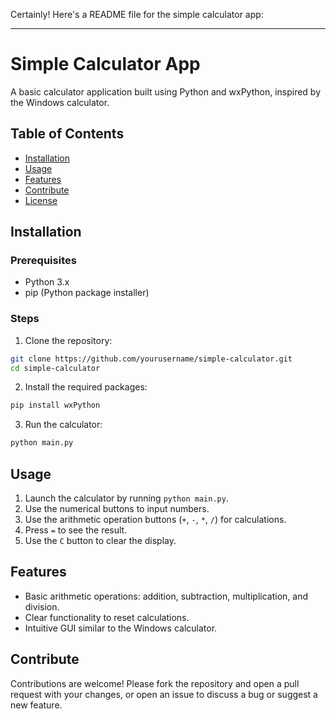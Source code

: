 Certainly! Here's a README file for the simple calculator app:

---

# Simple Calculator App

A basic calculator application built using Python and wxPython, inspired by the Windows calculator.

## Table of Contents

- [Installation](#installation)
- [Usage](#usage)
- [Features](#features)
- [Contribute](#contribute)
- [License](#license)

## Installation

### Prerequisites

- Python 3.x
- pip (Python package installer)

### Steps

1. Clone the repository:

```bash
git clone https://github.com/yourusername/simple-calculator.git
cd simple-calculator
```

2. Install the required packages:

```bash
pip install wxPython
```

3. Run the calculator:

```bash
python main.py
```

## Usage

1. Launch the calculator by running `python main.py`.
2. Use the numerical buttons to input numbers.
3. Use the arithmetic operation buttons (`+`, `-`, `*`, `/`) for calculations.
4. Press `=` to see the result.
5. Use the `C` button to clear the display.

## Features

- Basic arithmetic operations: addition, subtraction, multiplication, and division.
- Clear functionality to reset calculations.
- Intuitive GUI similar to the Windows calculator.

## Contribute

Contributions are welcome! Please fork the repository and open a pull request with your changes, or open an issue to discuss a bug or suggest a new feature.
